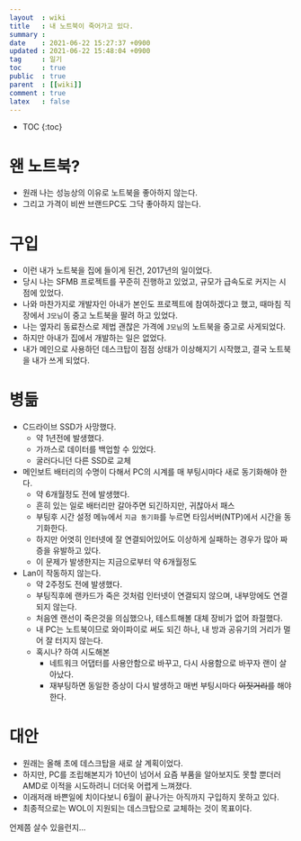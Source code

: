 ```yaml
---
layout  : wiki
title   : 내 노트북이 죽어가고 있다. 
summary : 
date    : 2021-06-22 15:27:37 +0900
updated : 2021-06-22 15:48:04 +0900
tag     : 일기
toc     : true
public  : true
parent  : [[wiki]]
comment : true
latex   : false
---
```

* TOC
{:toc}

# 왠 노트북?
- 원래 나는 성능상의 이유로 노트북을 좋아하지 않는다. 
- 그리고 가격이 비싼 브랜드PC도 그닥 좋아하지 않는다.

# 구입
- 이런 내가 노트북을 집에 들이게 된건, 2017년의 일이었다. 
- 당시 나는 SFMB 프로젝트를 꾸준히 진행하고 있었고, 규모가 급속도로 커지는 시점에 있었다.
- 나와 마찬가지로 개발자인 아내가 본인도 프로젝트에 참여하겠다고 했고, 때마침 직장에서 `J모님`이 중고 노트북을 팔려 하고 있었다.
- 나는 옆자리 동료찬스로 제법 괜찮은 가격에 `J모님`의 노트북을 중고로 사게되었다.
- 하지만 아내가 집에서 개발하는 일은 없었다.
- 내가 메인으로 사용하던 데스크탑이 점점 상태가 이상해지기 시작했고, 결국 노트북을 내가 쓰게 되었다.

# 병듦
- C드라이브 SSD가 사망했다.
	- 약 1년전에 발생했다.
	- 가까스로 데이터를 백업할 수 있었다.
	- 굴러다니던 다른 SSD로 교체
- 메인보트 배터리의 수명이 다해서 PC의 시계를 매 부팅시마다 새로 동기화해야 한다.
	- 약 6개월정도 전에 발생했다.
	- 흔히 있는 일로 배터리만 갈아주면 되긴하지만, 귀찮아서 패스
	- 부팅후 시간 설정 메뉴에서 `지금 동기화`를 누르면 타임서버(NTP)에서 시간을 동기화한다.
	- 하지만 어엿히 인터넷에 잘 연결되어있어도 이상하게 실패하는 경우가 많아 짜증을 유발하고 있다.
	- 이 문제가 발생한지는 지금으로부터 약 6개월정도
- Lan이 작동하지 않는다.
	- 약 2주정도 전에 발생했다.
	- 부팅직후에 랜카드가 죽은 것처럼 인터넷이 연결되지 않으며, 내부망에도 연결되지 않는다.
	- 처음엔 랜선이 죽은것을 의심했으나, 테스트해볼 대체 장비가 없어 좌절했다.
	- 내 PC는 노트북이므로 와이파이로 써도 되긴 하나, 내 방과 공유기의 거리가 멀어 잘 터지지 않는다.
	- 혹시나? 하여 시도해본
		- 네트워크 어댑터를 사용안함으로 바꾸고, 다시 사용함으로 바꾸자 랜이 살아났다.
		- 재부팅하면 동일한 증상이 다시 발생하고 매번 부팅시마다 ~~이짓거리를~~ 해야한다.

# 대안
- 원래는 올해 초에 데스크탑을 새로 살 계획이었다.
- 하지만, PC를 조립해본지가 10년이 넘어서 요즘 부품을 알아보지도 못할 뿐더러 AMD로 이적을 시도하려니 더더욱 어렵게 느껴졌다.
- 이래저래 바쁜일에 치이다보니 6월이 끝나가는 아직까지 구입하지 못하고 있다.
- 최종적으로는 WOL이 지원되는 데스크탑으로 교체하는 것이 목표이다.

언제쯤 살수 있을런지...
